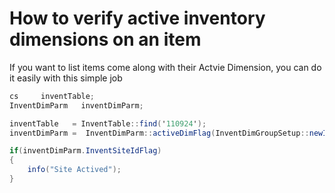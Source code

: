 # How to verify active inventory dimensions on an item


If you want to list items come along with their Actvie Dimension, you can do it easily with this simple job

```csharp
cs     inventTable;
InventDimParm   inventDimParm;

inventTable   = InventTable::find('110924');
inventDimParm =  InventDimParm::activeDimFlag(InventDimGroupSetup::newInventTable(inventTable));

if(inventDimParm.InventSiteIdFlag)
{
	info("Site Actived");
}
```

